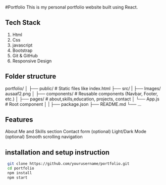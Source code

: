 #Portfolio
This is my personal portfolio website built using React.

## Tech Stack
1) Html
2) Css
3) javascript
4) Bootstrap
5) Git & GitHub
6) Responsive Design

## Folder structure
portfolio/
│
├── public/ # Static files like index.html
├── src/
|  ├── Images/ ausaaf2.png 
│ ├── components/ # Reusable components (Navbar, Footer, etc.)
│ ├── pages/ # about,skills,education, projects, contact
│ └── App.js # Root component
│
|
├── package.json
├── README.md
└── ...

## Features
 About Me and Skills section
 Contact form (optional)
 Light/Dark Mode (optional)
 Smooth scrolling navigation

## installation and setup instruction
  ```bash
   git clone https://github.com/yourusername/portfolio.git
   cd portfolio
   npm install
   npm start
 
    
